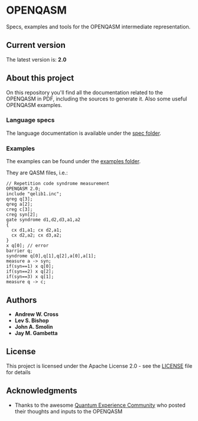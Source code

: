 # OPENQASM
Specs, examples and tools for the OPENQASM intermediate representation.

## Current version

The latest version is: __2.0__

## About this project
On this repository you'll find all the documentation related to the OPENQASM in PDF, including the sources to generate it. Also some useful OPENQASM examples.

### Language specs

The language documentation is available under the [spec folder](https://github.com/IBMQuantum/QASM/tree/master/spec).

### Examples

The examples can be found under the [examples folder](https://github.com/IBMQuantum/QASM/tree/master/examples).

They are QASM files, i.e.:
```
// Repetition code syndrome measurement
OPENQASM 2.0;
include "qelib1.inc";
qreg q[3];
qreg a[2];
creg c[3];
creg syn[2];
gate syndrome d1,d2,d3,a1,a2 
{ 
  cx d1,a1; cx d2,a1; 
  cx d2,a2; cx d3,a2; 
}
x q[0]; // error
barrier q;
syndrome q[0],q[1],q[2],a[0],a[1];
measure a -> syn;
if(syn==1) x q[0];
if(syn==2) x q[2];
if(syn==3) x q[1];
measure q -> c;
```

## Authors
* **Andrew W. Cross** 
* **Lev S. Bishop**
* **John A. Smolin**
* **Jay M. Gambetta**

## License

This project is licensed under the Apache License 2.0 - see the [LICENSE](LICENSE) file for details

## Acknowledgments

* Thanks to the awesome [Quantum Experience Community](https://quantumexperience.ng.bluemix.net) who posted their thoughts and inputs to the OPENQASM

